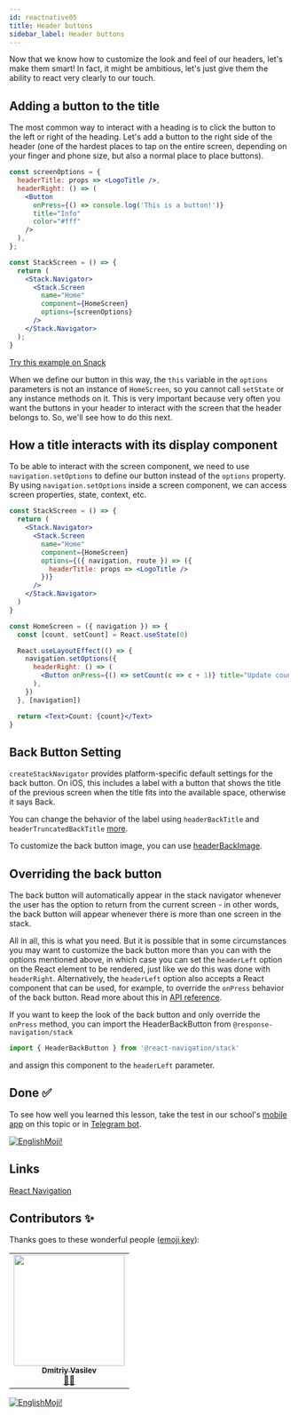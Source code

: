 ```yaml
---
id: reactnative05
title: Header buttons
sidebar_label: Header buttons
---
```


Now that we know how to customize the look and feel of our headers, let's make them smart! In fact, it might be ambitious, let's just give them the ability to react very clearly to our touch.

## Adding a button to the title

The most common way to interact with a heading is to click the button to the left or right of the heading. Let's add a button to the right side of the header (one of the hardest places to tap on the entire screen, depending on your finger and phone size, but also a normal place to place buttons).


```jsx
const screenOptions = {
  headerTitle: props => <LogoTitle />,
  headerRight: () => (
    <Button
      onPress={() => console.log('This is a button!')}
      title="Info"
      color="#fff"
    />
  ),
};

const StackScreen = () => {
  return (
    <Stack.Navigator>
      <Stack.Screen
        name="Home"
        component={HomeScreen}
        options={screenOptions}
      />
    </Stack.Navigator>
  );
}
```

[Try this example on Snack](https://snack.expo.io/?platform=android&name=header%20button&dependencies=%40expo%2Fvector-icons%40*%2C%40react-native-community%2Fmasked-view%40*%2Creact-native-gesture-handler%40*%2Creact-native-pager-view%40*%2Creact-native-paper%40%5E4.7.2%2Creact-native-reanimated%40*%2Creact-native-safe-area-context%40*%2Creact-native-screens%40*%2Creact-native-tab-view%40%5E3.0.0%2C%40react-navigation%2Fbottom-tabs%40%5E6.0.0-next.1%2C%40react-navigation%2Fdrawer%40%5E6.0.0-next.1%2C%40react-navigation%2Fmaterial-bottom-tabs%40%5E6.0.0-next.1%2C%40react-navigation%2Fmaterial-top-tabs%40%5E6.0.0-next.1%2C%40react-navigation%2Fnative%40%5E6.0.0-next.1%2C%40react-navigation%2Fstack%40%5E6.0.0-next.6&hideQueryParams=true&sourceUrl=https%3A%2F%2Freactnavigation.org%2Fexamples%2F6.x%2Fsimple-header-button.js)

When we define our button in this way, the `this` variable in the `options` parameters is not an instance of `HomeScreen`, so you cannot call `setState` or any instance methods on it. This is very important because very often you want the buttons in your header to interact with the screen that the header belongs to. So, we'll see how to do this next.

## How a title interacts with its display component

To be able to interact with the screen component, we need to use `navigation.setOptions` to define our button instead of the `options` property. By using `navigation.setOptions` inside a screen component, we can access screen properties, state, context, etc.


```jsx
const StackScreen = () => {
  return (
    <Stack.Navigator>
      <Stack.Screen
        name="Home"
        component={HomeScreen}
        options={({ navigation, route }) => ({
          headerTitle: props => <LogoTitle />
        })}
      />
    </Stack.Navigator>
  )
}

const HomeScreen = ({ navigation }) => {
  const [count, setCount] = React.useState(0)

  React.useLayoutEffect(() => {
    navigation.setOptions({
      headerRight: () => (
        <Button onPress={() => setCount(c => c + 1)} title="Update count" />
      ),
    })
  }, [navigation])

  return <Text>Count: {count}</Text>
}
```

## Back Button Setting

`createStackNavigator` provides platform-specific default settings for the back button. On iOS, this includes a label with a button that shows the title of the previous screen when the title fits into the available space, otherwise it says Back.

You can change the behavior of the label using `headerBackTitle` and `headerTruncatedBackTitle` [more](https://reactnavigation.org/docs/6.x/stack-navigator#headerbacktitle).

To customize the back button image, you can use [headerBackImage](https://reactnavigation.org/docs/6.x/stack-navigator#headerbackimage).

## Overriding the back button

The back button will automatically appear in the stack navigator whenever the user has the option to return from the current screen - in other words, the back button will appear whenever there is more than one screen in the stack.

All in all, this is what you need. But it is possible that in some circumstances you may want to customize the back button more than you can with the options mentioned above, in which case you can set the `headerLeft` option on the React element to be rendered, just like we do this was done with `headerRight`. Alternatively, the `headerLeft` option also accepts a React component that can be used, for example, to override the `onPress` behavior of the back button. Read more about this in [API reference](https://reactnavigation.org/docs/6.x/stack-navigator#headerleft).

If you want to keep the look of the back button and only override the `onPress` method, you can import the HeaderBackButton from `@response-navigation/stack`

```jsx
import { HeaderBackButton } from '@react-navigation/stack'
```

and assign this component to the `headerLeft` parameter.

## Done ✅

To see how well you learned this lesson, take the test in our school's [mobile app](http://onelink.to/njhc95) on this topic or in [Telegram bot](https://t.me/javascriptcamp_bot).


[![EnglishMoji!](/img/logo/englishmoji.png)](https://apps.apple.com/kz/app/englishmoji/id6450254885)

## Links

[React Navigation](https://reactnavigation.org/docs/6.x/header-buttons)

## Contributors ✨

Thanks goes to these wonderful people ([emoji key](https://allcontributors.org/docs/en/emoji-key)):

<table>
  <tr>
    <td align="center"><a href="https://fullstackserverless.github.io/"><img src="https://avatars0.githubusercontent.com/u/6774813?v=4?s=200" width="200px;" alt=""/><br /><sub><b>Dmitriy Vasilev</b></sub></a><br /> <a href="https://github.com/gHashTag/react-native-village/commits?author=gHashTag" title="Documentation">📖💲</a></td>
  </tr>
</table>

[![EnglishMoji!](/img/logo/englishmoji.png)](https://apps.apple.com/kz/app/englishmoji/id6450254885)
